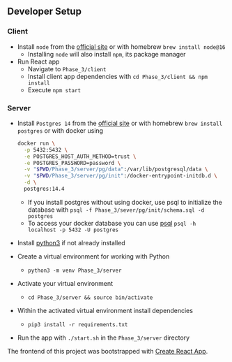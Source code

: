 ## Developer Setup

### Client

- Install `node` from the [official site](https://nodejs.org/en/download/) or with homebrew `brew install node@16`
  - Installing `node` will also install `npm`, its package manager
- Run React app
  - Navigate to `Phase_3/client`
  - Install client app dependencies with `cd Phase_3/client && npm install`
  - Execute `npm start`

### Server

- Install `Postgres 14` from the [official site](https://www.postgresql.org/download/) or with homebrew `brew install postgres` or with docker using 

  ```bash
  docker run \
    -p 5432:5432 \
    -e POSTGRES_HOST_AUTH_METHOD=trust \
    -e POSTGRES_PASSWORD=password \
    -v "$PWD/Phase_3/server/pg/data":/var/lib/postgresql/data \
    -v "$PWD/Phase_3/server/pg/init":/docker-entrypoint-initdb.d \
    -d \
    postgres:14.4
  ```

  - If you install postgres without using docker, use psql to initialize the database with `psql -f Phase_3/sever/pg/init/schema.sql -d postgres`
  - To access your docker database you can use [psql](https://www.timescale.com/blog/how-to-install-psql-on-mac-ubuntu-debian-windows/) `psql -h localhost -p 5432 -U postgres`

- Install [python3](https://www.python.org/downloads/) if not already installed
- Create a virtual environment for working with Python 
  - `python3 -m venv Phase_3/server`
- Activate your virtual environment
  - `cd Phase_3/server && source bin/activate`
- Within the activated virtual environment install dependencies
  - `pip3 install -r requirements.txt`
- Run the app with `./start.sh` in the `Phase_3/server` directory

The frontend of this project was bootstrapped with [Create React App](https://github.com/facebook/create-react-app).

